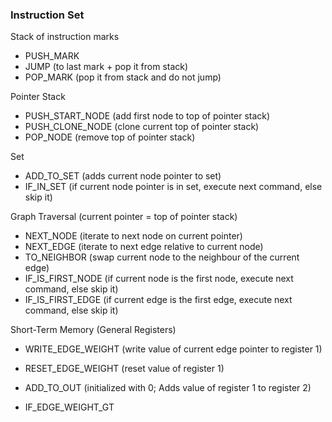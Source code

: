 ### Instruction Set
Stack of instruction marks
- PUSH_MARK
- JUMP (to last mark + pop it from stack)
- POP_MARK (pop it from stack and do not jump)

Pointer Stack
- PUSH_START_NODE (add first node to top of pointer stack)
- PUSH_CLONE_NODE (clone current top of pointer stack)
- POP_NODE (remove top of pointer stack)

Set
- ADD_TO_SET (adds current node pointer to set)
- IF_IN_SET (if current node pointer is in set, execute next command, else skip it)

Graph Traversal (current pointer = top of pointer stack)
- NEXT_NODE (iterate to next node on current pointer)
- NEXT_EDGE (iterate to next edge relative to current node)
- TO_NEIGHBOR (swap current node to the neighbour of the current edge)
- IF_IS_FIRST_NODE (if current node is the first node, execute next command, else skip it)
- IF_IS_FIRST_EDGE (if current edge is the first edge, execute next command, else skip it)

Short-Term Memory (General Registers)
- WRITE_EDGE_WEIGHT (write value of current edge pointer to register 1)
- RESET_EDGE_WEIGHT (reset value of register 1)
- ADD_TO_OUT (initialized with 0; Adds value of register 1 to register 2)

- IF_EDGE_WEIGHT_GT
